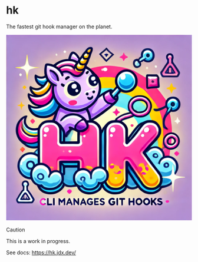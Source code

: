 # hk

The fastest git hook manager on the planet.

![hk](/docs/public/logo.png)

> [!CAUTION]
> This is a work in progress.

See docs: https://hk.jdx.dev/
